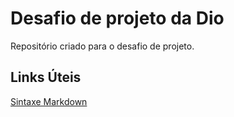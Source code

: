# Desafio de projeto da Dio
Repositório criado para o desafio de projeto.

## Links Úteis
[Sintaxe Markdown](https://www.markdownguide.org/basic-syntax/)

